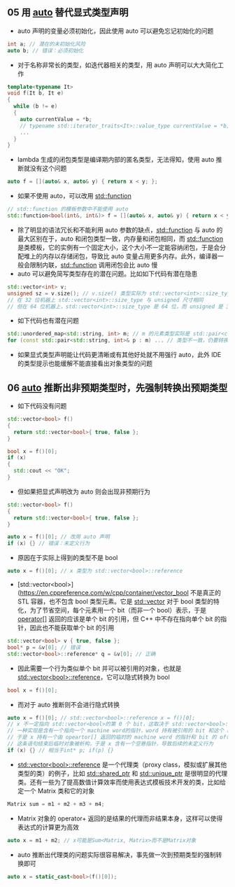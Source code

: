 ## 05 用 [auto](https://en.cppreference.com/w/cpp/language/auto) 替代显式类型声明

* auto 声明的变量必须初始化，因此使用 auto 可以避免忘记初始化的问题

```cpp
int a; // 潜在的未初始化风险
auto b; // 错误：必须初始化
```

* 对于名称非常长的类型，如迭代器相关的类型，用 auto 声明可以大大简化工作

```cpp
template<typename It>
void f(It b, It e)
{
  while (b != e)
  {
    auto currentValue = *b;
    // typename std::iterator_traits<It>::value_type currentValue = *b;
    ...
  }
}
```

* lambda 生成的闭包类型是编译期内部的匿名类型，无法得知，使用 auto 推断就没有这个问题

```cpp
auto f = [](auto& x, auto& y) { return x < y; };
```

* 如果不使用 auto，可以改用 [std::function](https://en.cppreference.com/w/cpp/utility/functional/function)

```cpp
// std::function 的模板参数中不能使用 auto
std::function<bool(int&, int&)> f = [](auto& x, auto& y) { return x < y; };
```

* 除了明显的语法冗长和不能利用 auto 参数的缺点，[std::function](https://en.cppreference.com/w/cpp/utility/functional/function) 与 auto 的最大区别在于，auto 和闭包类型一致，内存量和闭包相同，而 [std::function](https://en.cppreference.com/w/cpp/utility/functional/function) 是类模板，它的实例有一个固定大小，这个大小不一定能容纳闭包，于是会分配堆上的内存以存储闭包，导致比 auto 变量占用更多内存。此外，编译器一般会限制内联，[std::function](https://en.cppreference.com/w/cpp/utility/functional/function) 调用闭包会比 auto 慢
* auto 可以避免简写类型存在的潜在问题。比如如下代码有潜在隐患

```cpp
std::vector<int> v;
unsigned sz = v.size(); // v.size() 类型实际为 std::vector<int>::size_type
// 在 32 位机器上 std::vector<int>::size_type 与 unsigned 尺寸相同
// 但在 64 位机器上，std::vector<int>::size_type 是 64 位，而 unsigned 是 32 位
```

* 如下代码也有潜在问题

```cpp
std::unordered_map<std::string, int> m; // m 的元素类型实际是 std::pair<const std::string, int>
for (const std::pair<std::string, int>& p : m) ... // 类型不一致，仍要转换，期间要构造大量临时对象
```

* 如果显式类型声明能让代码更清晰或有其他好处就不用强行 auto，此外 IDE 的类型提示也能缓解不能直接看出对象类型的问题

## 06 [auto](https://en.cppreference.com/w/cpp/language/auto) 推断出非预期类型时，先强制转换出预期类型

* 如下代码没有问题

```cpp
std::vector<bool> f()
{
  return std::vector<bool>{ true, false };
}

bool x = f()[0];
if (x)
{
  std::cout << "OK";
}
```

* 但如果把显式声明改为 auto 则会出现非预期行为

```cpp
std::vector<bool> f()
{
  return std::vector<bool>{ true, false };
}

auto x = f()[0]; // 改用 auto 声明
if (x) {} // 错误：未定义行为
```

* 原因在于实际上得到的类型不是 bool

```cpp
auto x = f()[0]; // x 类型为 std::vector<bool>::reference
```

* [std::vector\<bool\>](https://en.cppreference.com/w/cpp/container/vector_bool 不是真正的 STL 容器，也不包含 bool 类型元素。它是 [std::vector](https://en.cppreference.com/w/cpp/container/vector) 对于 bool 类型的特化，为了节省空间，每个元素用一个 bit（而非一个 bool）表示，于是 [operator[]](https://en.cppreference.com/w/cpp/container/vector/operator_at) 返回的应该是单个 bit 的引用，但 C++ 中不存在指向单个 bit 的指针，因此也不能获取单个 bit 的引用

```cpp
std::vector<bool> v { true, false };
bool* p = &v[0]; // 错误
std::vector<bool>::reference* q = &v[0]; // 正确
```

* 因此需要一个行为类似单个 bit 并可以被引用的对象，也就是 [std::vector\<bool\>::reference](https://en.cppreference.com/w/cpp/container/vector_bool/reference)，它可以隐式转换为 bool

```cpp
bool x = f()[0];
```

* 而对于 auto 推断则不会进行隐式转换

```cpp
auto x = f()[0]; // std::vector<bool>::reference x = f()[0];
// x 不一定指向 std::vector<bool>的第 0 个 bit，这取决于 std::vector<bool>::reference 的实现
// 一种实现是含有一个指向一个 machine word的指针，word 持有被引用的 bit 和这个 bit 相对 word 的 offset
// 于是 x 持有一个由 opeartor[] 返回的临时的 machine word 的指针和 bit 的 offset
// 这条语句结束后临时对象被析构，于是 x 含有一个空悬指针，导致后续的未定义行为
if (x) {} // 相当于int* p; if(p) {}
```

* [std::vector\<bool\>::reference](https://en.cppreference.com/w/cpp/container/vector_bool/reference) 是一个代理类（proxy class，模拟或扩展其他类型的类）的例子，比如 [std::shared_ptr](https://en.cppreference.com/w/cpp/memory/shared_ptr) 和 [std::unique_ptr](https://en.cppreference.com/w/cpp/memory/unique_ptr) 是很明显的代理类。还有一些为了提高数值计算效率而使用表达式模板技术开发的类，比如给定一个 Matrix 类和它的对象

```cpp
Matrix sum = m1 + m2 + m3 + m4;
```

* Matrix 对象的 operator+ 返回的是结果的代理而非结果本身，这样可以使得表达式的计算更为高效

```cpp
auto x = m1 + m2; // x可能是Sum<Matrix, Matrix>而不是Matrix对象
```

* auto 推断出代理类的问题实际很容易解决，事先做一次到预期类型的强制转换即可

```cpp
auto x = static_cast<bool>(f()[0]);
```
